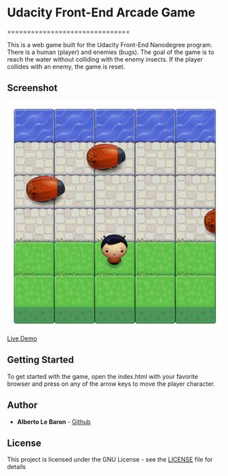 # Udacity Front-End Arcade Game
===============================

This is a web game built for the Udacity Front-End Nanodegree program. There is a human (player) and enemies (bugs). The goal of the game is to reach the water without colliding with the enemy insects. If the player collides with an enemy, the game is reset. 

## Screenshot

![Game screenshot](/images/screenshot.png)

[Live Demo](https://anewmodern.github.io/frontend-nanodegree-arcade-game/)

## Getting Started

To get started with the game, open the index.html with your favorite browser and press on any of the arrow keys to move the player character. 

## Author

* **Alberto Le Baron** - [Github](https://github.com/ANewModern)

## License

This project is licensed under the GNU License - see the [LICENSE](LICENSE) file for details